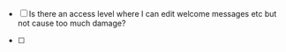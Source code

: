 - [ ] Is there an access level where I can edit welcome messages etc but not cause too much damage?

- [ ] 